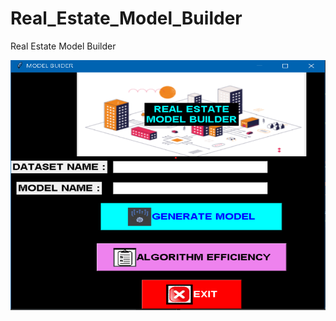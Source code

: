 # Real_Estate_Model_Builder
Real Estate Model Builder


<img src="ml.png" width="600" height="400">
